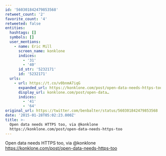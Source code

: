 ```yaml
---
id: '560301842479853568'
retweet_count: '2'
favorite_count: '4'
retweeted: false
entities:
  hashtags: []
  symbols: []
  user_mentions:
    - name: Eric Mill
      screen_name: konklone
      indices:
        - '31'
        - '40'
      id_str: '5232171'
      id: '5232171'
  urls:
    - url: https://t.co/v0bnmA7iqG
      expanded_url: https://konklone.com/post/open-data-needs-https-too
      display_url: konklone.com/post/open-data…
      indices:
        - '41'
        - '64'
original_url: https://twitter.com/benbalter/status/560301842479853568
date: '2015-01-28T05:02:23.000Z'
title: >-
  Open data needs HTTPS too, via @konklone
  https://konklone.com/post/open-data-needs-https-too
---
```


Open data needs HTTPS too, via @konklone https://konklone.com/post/open-data-needs-https-too